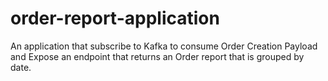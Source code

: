 # order-report-application
An application that subscribe to Kafka to consume Order Creation Payload and Expose an endpoint that returns an Order report that is grouped by date.

